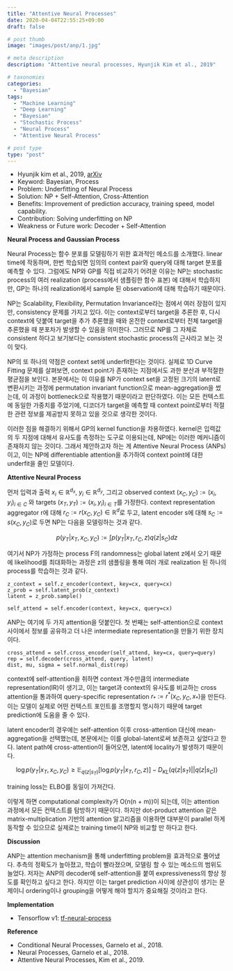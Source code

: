 ```yaml
---
title: "Attentive Neural Processes"
date: 2020-04-04T22:55:25+09:00
draft: false

# post thumb
image: "images/post/anp/1.jpg"

# meta description
description: "Attentive neural processes, Hyunjik Kim et al., 2019"

# taxonomies
categories:
  - "Bayesian"
tags:
  - "Machine Learning"
  - "Deep Learning"
  - "Bayesian"
  - "Stochastic Process"
  - "Neural Process"
  - "Attentive Neural Process"

# post type
type: "post"
---
```


- Hyunjik kim et al., 2019, [arXiv](https://arxiv.org/abs/1901.05761)
- Keyword: Bayesian, Process
- Problem: Underfitting of Neural Process
- Solution: NP + Self-Attention, Cross-Attention
- Benefits: Improvement of prediction accuracy, training speed, model capability.
- Contribution: Solving underfitting on NP
- Weakness or Future work: Decoder + Self-Attention

**Neural Process and Gaussian Process**

Neural Process는 함수 분포를 모델링하기 위한 효과적인 메소드를 소개했다. linear time에 작동하며, 한번 학습되면 임의의 context pair와 query에 대해 target 분포를 예측할 수 있다. 그럼에도 NP와 GP를 직접 비교하기 어려운 이유는 NP는 stochastic process의 여러 realization (process에서 샘플링한 함수 표본) 에 대해서 학습하지만, GP는 하나의 realization에서 sample 된 observation에 대해 학습하기 때문이다.

NP는 Scalability, Flexibility, Permutation Invariance라는 점에서 여러 장점이 있지만, consistency 문제를 가지고 있다. 이는 context로부터 target을 추론한 후, 다시 context에 덧붙여 target을 추가 추론했을 때와 온전한 context로부터 전체 target을 추론했을 때 분포차가 발생할 수 있음을 의미한다. 그러므로 NP를 그 자체로 consistent 하다고 보기보다는 consistent stochastic process의 근사라고 보는 것이 맞다.

NP의 또 하나의 약점은 context set에 underfit한다는 것이다. 실제로 1D Curve Fitting 문제를 살펴보면, context point가 존재하는 지점에서도 과한 분산과 부적절한 평균점을 보인다. 본문에서는 이 이유를 NP가 context set을 고정된 크기의 latent로 변환시키는 과정에 permutation invariant function으로 mean-aggregation을 썼는데, 이 과정이 bottleneck으로 작용했기 때문이라고 판단하였다. 이는 모든 컨텍스트에 동일한 가중치를 주었기에, 디코더가 target을 예측할 때 context point로부터 적절한 관련 정보를 제공받지 못하고 있을 것으로 생각한 것이다.

이러한 점을 해결하기 위해서 GP의 kernel function을 차용하였다. kernel은 입력값의 두 지점에 대해서 유사도를 측정하는 도구로 이용되는데, NP에는 이러한 메커니즘이 존재하지 않는 것이다. 그래서 제안하고자 하는 게 Attentive Neural Process (ANPs)이고, 이는 NP에 differentiable attention을 추가하여 context point에 대한 underfit을 줄인 모델이다.

**Attentive Neural Process**

먼저 입력과 출력 $x_i \in \mathbb R^{d_x}, \ y_i \in \mathbb R^{d_y}$, 그리고 observed context $(x_C, y_C) := (x_i, y_i)_ {i \in C}$ 와 targets $(x_T, y_T) := (x_i, y_i)_{i \in T}$를 가정한다. context representation aggregator r에 대해 $r_C := r(x_C, y_C) \in \mathbb R^d$로 두고, latent encoder s에 대해 $s_C := s(x_C, y_C)$로 두면 NP는 다음을 모델링하는 것과 같다. 

$$p(y_T | x_T, x_C, y_C) := \int p(y_T | x_T, r_C, z)q(z | s_C)dz$$

여기서 NP가 가정하는 process F의 randomness는 global latent z에서 오기 때문에 likelihood를 최대화하는 과정은 z의 샘플링을 통해 여러 개로 realization 된 하나의 process를 학습하는 것과 같다.

```
z_context = self.z_encoder(context, key=cx, query=cx)
z_prob = self.latent_prob(z_context)
latent = z_prob.sample()

self_attend = self.encoder(context, key=cx, query=cx)
```

ANP는 여기에 두 가지 attention을 덧붙인다. 첫 번째는 self-attention으로 context 사이에서 정보를 공유하고 더 나은 intermediate representation을 만들기 위한 장치이다.

```
cross_attend = self.cross_encoder(self_attend, key=cx, query=query)
rep = self.decoder(cross_attend, query, latent)
dist, mu, sigma = self.normal_dist(rep)
```

context에 self-attention을 취하면 context 개수만큼의 intermediate representation(IR)이 생기고, 이는 target과 context의 유사도를 비교하는 cross attention을 통과하여 query-specific representation $r_* := r^*(x_C, y_C, x_*)$을 만든다. 이는 모델이 실제로 어떤 컨텍스트 포인트를 조명할지 명시하기 때문에 target prediction에 도움을 줄 수 있다.

latent encoder의 경우에는 self-attention 이후 cross-attention 대신에 mean-aggregation을 선택했는데, 본문에서는 이를 global-latent로써 보존하고 싶었다고 한다. latent path에 cross-attention이 들어오면, latent에 locality가 발생하기 때문이다.

$$\log p(y_T | x_T, x_C, y_C) \ge \mathbb E_{q(z | s_T)} \left[ \log p(y_T | x_T, r_C, z) \right] - D_{KL}(q(z | s_T) || q(z | s_C))$$

training loss는 ELBO를 동일이 가져간다.

이렇게 하면 computational complexity가 O(n(n + m))이 되는데, 이는 attention 과정에서 모든 컨텍스트를 탐방하기 때문이다. 하지만 dot-product attention 같은 matrix-multiplication 기반의 attention 알고리즘을 이용하면 대부분이 parallel 하게 동작할 수 있으므로 실제로는 training time이 NP와 비교할 만 하다고 한다.

**Discussion**

ANP는 attention mechanism을 통해 underfitting problem을 효과적으로 풀어냈다. 추측의 정확도가 높아졌고, 학습이 빨라졌으며, 모델링 할 수 있는 메소드의 범위도 늘었다. 저자는 ANP의 decoder에 self-attention을 붙여 expressiveness의 향상 정도를 확인하고 싶다고 한다. 하지만 이는 target prediction 사이에 상관성이 생기는 문제이니 ordering이나 grouping을 어떻게 해야 할지가 중요해질 것이라고 한다.

**Implementation**

- Tensorflow v1: [tf-neural-process](https://github.com/revsic/tf-neural-process)

**Reference**

- Conditional Neural Processes, Garnelo et al., 2018.
- Neural Processes, Garnelo et al., 2018.
- Attentive Neural Processes, Kim et al., 2019.